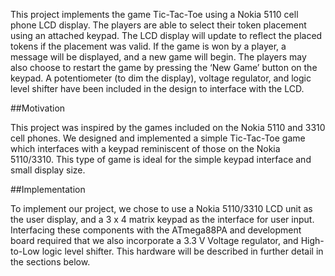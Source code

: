 This project implements the game Tic-Tac-Toe using a Nokia 5110 cell phone LCD display. The players are able to select their token placement using an attached keypad. The LCD display will update to reflect the placed tokens if the placement was valid. If the game is won by a player, a message will be displayed, and a new game will begin. The players may also choose to restart the game by pressing the ‘New Game’ button on the keypad. A potentiometer (to dim the display), voltage regulator, and logic level shifter have been included in the design to interface with the LCD.

##Motivation

This project was inspired by the games included on the Nokia 5110 and 3310 cell phones. We designed and implemented a simple Tic-Tac-Toe game which interfaces with a keypad reminiscent of those on the Nokia 5110/3310. This type of game is ideal for the simple keypad interface and small display size.

##Implementation

To implement our project, we chose to use a Nokia 5110/3310 LCD unit as the user display, and a 3 x 4 matrix keypad as the interface for user input. Interfacing these components with the ATmega88PA and development board required that we also incorporate a 3.3 V Voltage regulator, and High-to-Low logic level shifter. This hardware will be described in further detail in the sections below. 
